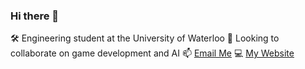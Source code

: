### Hi there 👋

🛠 Engineering student at the University of Waterloo
👯 Looking to collaborate on game development and AI
📫 [Email Me](noahyacowar@gmail.com)
💻 [My Website](https://noah-yacowar.github.io/Portfolio-Website/)

<!--
**noah-yacowar/noah-yacowar** is a ✨ _special_ ✨ repository because its `README.md` (this file) appears on your GitHub profile.

Here are some ideas to get you started:

- 🔭 I’m currently working on ...
- 🌱 I’m currently learning ...
- 👯 I’m looking to collaborate on ...
- 🤔 I’m looking for help with ...
- 💬 Ask me about ...
- 📫 How to reach me: ...
- 😄 Pronouns: ...
- ⚡ Fun fact: ...
-->
